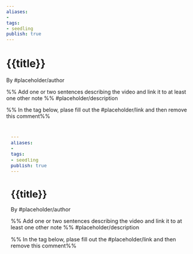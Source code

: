 ```yaml
---
aliases: 
- 
tags:
- seedling
publish: true
---
```


# {{title}}

By #placeholder/author

%% Add one or two sentences describing the video and link it to at least one other note %%
#placeholder/description 

%% In the tag below, plase fill out the #placeholder/link and then remove this comment%%

<iframe width="100%" height="400px" src="#placeholder/link" title="YouTube video player" frameborder="0" allow="accelerometer; autoplay; clipboard-write; encrypted-media; gyroscope; picture-in-picture" allowfullscreen></iframe>
